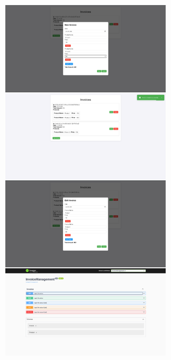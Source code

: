 ![1](https://github.com/Mert-coderoid/Sanalogi-Testcase/blob/main/ss/1.png?raw=true)
![2](https://github.com/Mert-coderoid/Sanalogi-Testcase/blob/main/ss/2.png?raw=true)
![3](https://github.com/Mert-coderoid/Sanalogi-Testcase/blob/main/ss/3.png?raw=true)
![4](https://github.com/Mert-coderoid/Sanalogi-Testcase/blob/main/ss/4.png?raw=true)